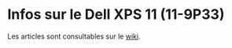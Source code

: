 Infos sur le Dell XPS 11 (11-9P33)
==================================

Les articles sont consultables sur le [wiki](https://github.com/mchubby/XPS11/wiki).
